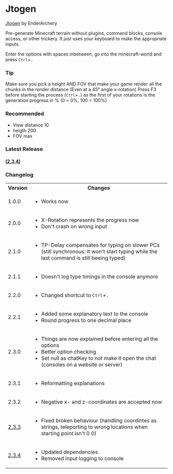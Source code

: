 # Jtogen
[Jtogen](#latest-release) by EnderArchery

Pre-generate Minecraft terrain without plugins, command blocks, console access, or other trickery.
It just uses your keyboard to make the appropriate inputs.

Enter the options with spaces inbetween, go into the minecraft-world and press `Ctrl`+`.`

### Tip

   Make sure you pick a height AND FOV that make your game render all the chunks in the render distance (Even at a 45° angle x-rotation)
   Press F3 before starting the process (`Ctrl`+`.`) as the first of your rotations is the generation progress in % (0 = 0%, 100 = 100%)

### Recommended

 - View distance 10
 - heigth 200
 - FOV max

### Latest Release
#### [(2.3.4)](./Releases/Jtogen.zip)

### Changelog
  <table>
    <tr>
      <th>
        Version
      </th>
      <th>
        Changes
      </th>
    </tr>
    <tr>
      <td>
        1.0.0
      </td>
      <td>
        <ul>
          <li>
            Works now
          </li>
        </ul>
      </td>
    </tr>
    <tr>
      <td>
        2.0.0
      </td>
      <td>
        <ul>
          <li>
            X-Rotation represents the progress now
          </li>
          <li>
            Don't crash on wrong input
          </li>
        </ul>
      </td>
    </tr>
    <tr>
      <td>
        2.1.0
      </td>
      <td>
        <ul>
          <li>
            TP-Delay compensates for typing on slower PCs (still synchronous: It won't start typing while the last command is still beeing typed)
          </li>
        </ul>
      </td>
    </tr>
    <tr>
      <td>
        2.1.1
      </td>
      <td>
        <ul>
          <li>
            Doesn't log type timings in the console anymore
          </li>
        </ul>
      </td>
    </tr>
    <tr>
      <td>
        2.2.0
      </td>
      <td>
        <ul>
          <li>
            Changed shortcut to <code>Ctrl</code>+<code>.</code>
          </li>
        </ul>
      </td>
    </tr>
    <tr>
      <td>
        2.2.1
      </td>
      <td>
        <ul>
          <li>
            Added some explanatory text to the console
          </li>
          <li>
            Round progress to one decimal place
          </li>
        </ul>
      </td>
    </tr>
    <tr>
      <td>
        2.3.0
      </td>
      <td>
        <ul>
          <li>
            Things are now explained before entering all the options
          </li>
          <li>
            Better option checking
          </li>
          <li>
            Set null as chatKey to not make it open the chat (consoles on a website or server)
          </li>
        </ul>
      </td>
    </tr>
    <tr>
      <td>
        2.3.1
      </td>
      <td>
        <ul>
          <li>
            Reformatting explanations
          </li>
        </ul>
      </td>
    </tr>
    <tr>
      <td>
        2.3.2
      </td>
      <td>
        <ul>
          <li>
            Negative x- and z-coordinates are accepted now
          </li>
        </ul>
      </td>
    </tr>
    <tr>
      <td>
        <a href="./Releases/Jtogen_2.3.3.zip">
          2.3.3
        </a>
      </td>
      <td>
        <ul>
          <li>
            Fixed broken behaviour (handling coordintes as strings, teleporting to wrong locations when starting point isn't 0 0)
          </li>
        </ul>
      </td>
    </tr>
    <tr>
      <td>
        <a href="./Releases/Jtogen_2.3.4.zip">
          2.3.4
        </a>
      </td>
      <td>
        <ul>
          <li>
            Updated dependencies
          </li>
          <li>
            Removed input logging to console
          </li>
        </ul>
      </td>
    </tr>
  </table>




&zwnj;
